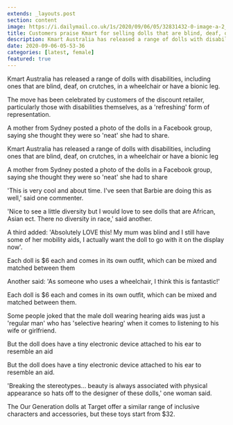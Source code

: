 ```yaml
---
extends: _layouts.post
section: content
image: https://i.dailymail.co.uk/1s/2020/09/06/05/32831432-0-image-a-2_1599367375063.jpg 
title: Customers praise Kmart for selling dolls that are blind, deaf, on crutches or have a bionic leg 
description: Kmart Australia has released a range of dolls with disabilities, including ones that are blind, deaf, on crutches, in a wheelchair or have a bionic leg. 
date: 2020-09-06-05-53-36 
categories: [latest, female] 
featured: true 
--- 
```

Kmart Australia has released a range of dolls with disabilities, including ones that are blind, deaf, on crutches, in a wheelchair or have a bionic leg.

The move has been celebrated by customers of the discount retailer, particularly those with disabilities themselves, as a 'refreshing' form of representation.

A mother from Sydney posted a photo of the dolls in a Facebook group, saying she thought they were so 'neat' she had to share.

Kmart Australia has released a range of dolls with disabilities, including ones that are blind, deaf, on crutches, in a wheelchair or have a bionic leg

A mother from Sydney posted a photo of the dolls in a Facebook group, saying she thought they were so 'neat' she had to share

'This is very cool and about time. I've seen that Barbie are doing this as well,' said one commenter.

'Nice to see a little diversity but I would love to see dolls that are African, Asian ect. There no diversity in race,' said another.

A third added: 'Absolutely LOVE this! My mum was blind and I still have some of her mobility aids, I actually want the doll to go with it on the display now'.

Each doll is $6 each and comes in its own outfit, which can be mixed and matched between them

Another said: 'As someone who uses a wheelchair, I think this is fantastic!'

Each doll is $6 each and comes in its own outfit, which can be mixed and matched between them. 

Some people joked that the male doll wearing hearing aids was just a 'regular man' who has 'selective hearing' when it comes to listening to his wife or girlfriend.

But the doll does have a tiny electronic device attached to his ear to resemble an aid

But the doll does have a tiny electronic device attached to his ear to resemble an aid.

'Breaking the stereotypes... beauty is always associated with physical appearance so hats off to the designer of these dolls,' one woman said. 

The Our Generation dolls at Target offer a similar range of inclusive characters and accessories, but these toys start from $32.

